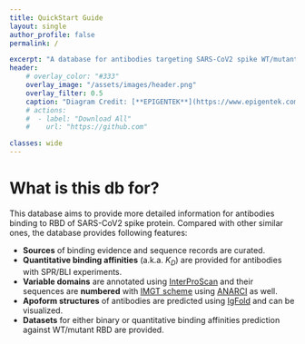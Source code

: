 ```yaml
---
title: QuickStart Guide
layout: single
author_profile: false
permalink: /

excerpt: "A database for antibodies targeting SARS-CoV2 spike WT/mutant RBD."
header: 
    # overlay_color: "#333"
    overlay_image: "/assets/images/header.png"
    overlay_filter: 0.5
    caption: "Diagram Credit: [**EPIGENTEK**](https://www.epigentek.com/)"
    # actions:
    #  - label: "Download All"
    #    url: "https://github.com"

classes: wide
---
```

# What is this db for?
This database aims to provide more detailed information for antibodies binding to RBD of SARS-CoV2 spike protein. Compared with other similar ones, the database provides following features:
- **Sources** of binding evidence and sequence records are curated.
- **Quantitative binding affinities** (a.k.a. *K<sub>D</sub>*) are provided for antibodies with SPR/BLI experiments.
- **Variable domains** are annotated using [InterProScan][interproscan] and their sequences are **numbered** with [IMGT scheme][imgt] using [ANARCI][anarci] as well.
- **Apoform structures** of antibodies are predicted using [IgFold][igfold] and can be visualized.
- **Datasets** for either binary or quantitative binding affinities prediction against WT/mutant RBD are provided.

<!-- Reference links -->
[anarci]: <https://opig.stats.ox.ac.uk/webapps/sabdab-sabpred/sabpred/anarci/>
[interproscan]: <https://www.ebi.ac.uk/interpro/about/interproscan/>
[igfold]: <https://github.com/Graylab/IgFold>
[imgt]: <https://www.imgt.org/IMGTScientificChart/Numbering/IMGTcorrespondence.html>